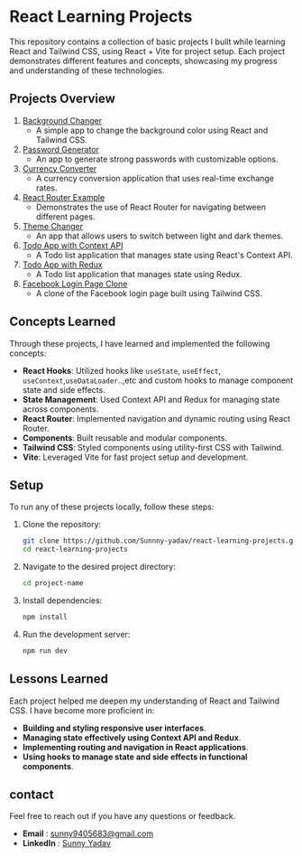 # React Learning Projects

This repository contains a collection of basic projects I built while learning React and Tailwind CSS, using React + Vite for project setup. Each project demonstrates different features and concepts, showcasing my progress and understanding of these technologies.

## Projects Overview

1. [Background Changer](./01bgchanger)
   - A simple app to change the background color using React and Tailwind CSS.
2. [Password Generator](./02passwordGenerator)
   - An app to generate strong passwords with customizable options.
3. [Currency Converter](./03currencyConverter)
   - A currency conversion application that uses real-time exchange rates.
4. [React Router Example](./04reactRouter)
   - Demonstrates the use of React Router for navigating between different pages.
5. [Theme Changer](./05themeChanger)
   - An app that allows users to switch between light and dark themes.
6. [Todo App with Context API](./06todo_contextAPI)
   - A Todo list application that manages state using React's Context API.
7. [Todo App with Redux](./07todo_redux)
   - A Todo list application that manages state using Redux.
8. [Facebook Login Page Clone](./facebook-login-page)
   - A clone of the Facebook login page built using Tailwind CSS.

## Concepts Learned
Through these projects, I have learned and implemented the following concepts:

- **React Hooks**: Utilized hooks like `useState`, `useEffect`, `useContext`,`useDataLoader`..,etc and custom hooks to manage component state and side effects.
- **State Management**: Used Context API and Redux for managing state across components.
- **React Router**: Implemented navigation and dynamic routing using React Router.
- **Components**: Built reusable and modular components.
- **Tailwind CSS**: Styled components using utility-first CSS with Tailwind.
- **Vite**: Leveraged Vite for fast project setup and development.

## Setup

To run any of these projects locally, follow these steps:

1. Clone the repository:
   ```bash
   git clone https://github.com/Sunnny-yadav/react-learning-projects.git
   cd react-learning-projects

2. Navigate to the desired project directory:
   ```bash 
   cd project-name
3. Install dependencies:
   ```bash
   npm install
4. Run the development server:
   ```bash 
   npm run dev

## Lessons Learned

Each project helped me deepen my understanding of React and Tailwind CSS. I have become more proficient in:

- **Building and styling responsive user interfaces**.
- **Managing state effectively using Context API and Redux**.
- **Implementing routing and navigation in React applications**.
- **Using hooks to manage state and side effects in functional components**.

## contact 
Feel free to reach out if you have any questions or feedback.

- **Email** : sunny9405683@gmail.com
- **LinkedIn** : [Sunny Yadav](https://linkedin.com/in/sunny-yadav-31b27325b)

 
